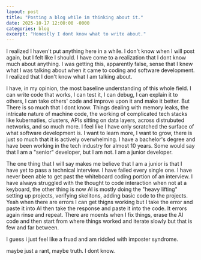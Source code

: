 ```yaml
---
layout: post
title: "Posting a blog while im thinking about it."
date: 2025-10-17 12:00:00 -0000
categories: blog
excerpt: "Honestly I dont know what to write about."
---
```

I realized I haven't put anything here in a while. I don't know when I will post again, but I felt like I should. 
I have come to a realization that I dont know much about anything. I was getting this, apparently false, sense that I 
knew what I was talking about when it came to coding and software development. I realized that I don't know what I am talking about.

I have, in my opinion, the most baseline understanding of this whole field. I can write code that works, 
I can test it, I can debug, I can explain it to others, I can take others' code and improve upon it and make it better. But There
is so much that I dont know. Things dealing with memory leaks, the intricate nature of machine code, the working of complicated
tech stacks like kubernaties, clusters, APIs sitting on data layers, across distrubuted networks, and so much more. I feel like I have only scratched the surface of what software development is.
I want to learn more, I want to grow, there is just so much that it is actively overwhelming. I have a bachelor's degree and have been 
working in the tech industry for almost 10 years. Some would say that I am a "senior" developer, but I am not. I am a junior developer.

The one thing that I will say makes me believe that I am a junior is that I have yet to pass a technical interview. I have failed every single one.
I have never been able to get past the whiteboard coding portion of an interview. I have always struggled with the thought to code interaction when not at a keyboard,
the other thing is now AI is mostly doing the "heavy lifting" setting up projects, verifying skelitons, adding basic code to the projects. Yeah when there are
errors I can get thigns working but I take the error and paste it into AI then take the response and paste it into the code. It errors again rinse and repeat. 
There are moents when I fix things, erase the AI code and then start from where things worked and iterate slowly but that is few and far between.

I guess i just feel like a fruad and am riddled with imposter syndrome.

maybe just a rant, maybe truth. I dont know.
